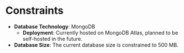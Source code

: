 # Constraints

- **Database Technology**: MongoDB
  - **Deployment**: Currently hosted on MongoDB Atlas, planned to be self-hosted in the future.
- **Database Size**: The current database size is constrained to 500 MB.